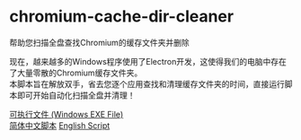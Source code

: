 # chromium-cache-dir-cleaner
帮助您扫描全盘查找Chromium的缓存文件夹并删除

现在，越来越多的Windows程序使用了Electron开发，这使得我们的电脑中存在了大量零散的Chromium缓存文件夹。<br>
本脚本旨在解放双手，省去您逐个应用查找和清理缓存文件夹的时间，直接运行脚本即可开始自动化扫描全盘并清理！

[可执行文件 (Windows EXE File)](https://github.com/ZiAzusa/chromium-cache-dir-cleaner/releases/download/v1.0/windows_amd64.exe)<br>
[简体中文脚本](https://github.com/ZiAzusa/chromium-cache-dir-cleaner/blob/main/cleaner.py)
[English Script](https://github.com/ZiAzusa/chromium-cache-dir-cleaner/blob/main/cleaner_en.py)
